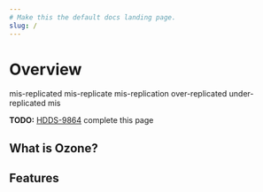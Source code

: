```yaml
---
# Make this the default docs landing page.
slug: /
---
```


# Overview

mis-replicated
mis-replicate
mis-replication
over-replicated
under-replicated
mis

**TODO:** [HDDS-9864](https://issues.apache.org/jira/browse/HDDS-9864) complete this page

## What is Ozone?

## Features
